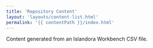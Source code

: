 ```yaml
---
title: 'Repository Content'
layout: 'layouts/content-list.html'
permalink: '{{ contentPath }}/index.html'
---
```


Content generated from an Islandora Workbench CSV file.
